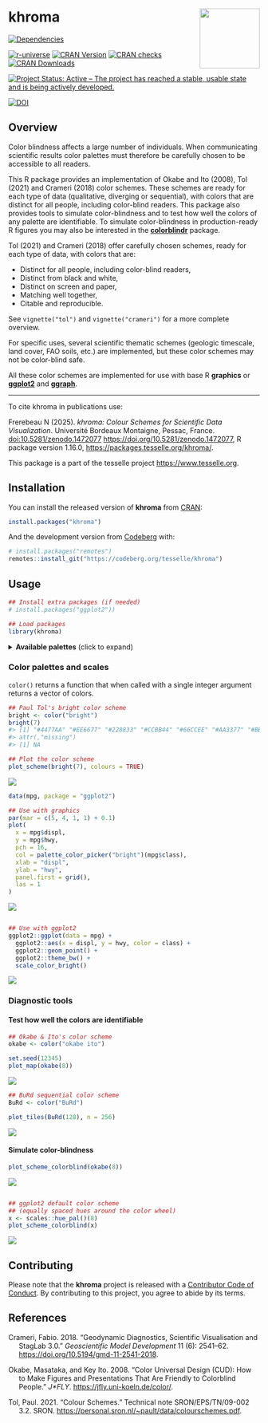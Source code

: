 
<!-- README.md is generated from README.Rmd. Please edit that file -->

# khroma <img width=120px src="man/figures/logo.png" align="right" />

<!-- badges: start -->

[![Dependencies](https://tinyverse.netlify.app/badge/khroma)](https://cran.r-project.org/package=khroma)

<a href="https://tesselle.r-universe.dev/khroma"
class="pkgdown-devel"><img
src="https://tesselle.r-universe.dev/badges/khroma"
alt="r-universe" /></a>
<a href="https://cran.r-project.org/package=khroma"
class="pkgdown-release"><img
src="https://www.r-pkg.org/badges/version/khroma"
alt="CRAN Version" /></a> <a
href="https://cran.r-project.org/web/checks/check_results_khroma.html"
class="pkgdown-release"><img
src="https://badges.cranchecks.info/worst/khroma.svg"
alt="CRAN checks" /></a>
<a href="https://cran.r-project.org/package=khroma"
class="pkgdown-release"><img
src="https://cranlogs.r-pkg.org/badges/khroma"
alt="CRAN Downloads" /></a>

[![Project Status: Active – The project has reached a stable, usable
state and is being actively
developed.](https://www.repostatus.org/badges/latest/active.svg)](https://www.repostatus.org/#active)

[![DOI](https://zenodo.org/badge/DOI/10.5281/zenodo.1472077.svg)](https://doi.org/10.5281/zenodo.1472077)
<!-- badges: end -->

## Overview

Color blindness affects a large number of individuals. When
communicating scientific results color palettes must therefore be
carefully chosen to be accessible to all readers.

This R package provides an implementation of Okabe and Ito (2008), Tol
(2021) and Crameri (2018) color schemes. These schemes are ready for
each type of data (qualitative, diverging or sequential), with colors
that are distinct for all people, including color-blind readers. This
package also provides tools to simulate color-blindness and to test how
well the colors of any palette are identifiable. To simulate
color-blindness in production-ready R figures you may also be interested
in the [**colorblindr**](https://github.com/clauswilke/colorblindr)
package.

Tol (2021) and Crameri (2018) offer carefully chosen schemes, ready for
each type of data, with colors that are:

- Distinct for all people, including color-blind readers,
- Distinct from black and white,
- Distinct on screen and paper,
- Matching well together,
- Citable and reproducible.

See `vignette("tol")` and `vignette("crameri")` for a more complete
overview.

For specific uses, several scientific thematic schemes (geologic
timescale, land cover, FAO soils, etc.) are implemented, but these color
schemes may not be color-blind safe.

All these color schemes are implemented for use with base R **graphics**
or [**ggplot2**](https://github.com/tidyverse/ggplot2) and
[**ggraph**](https://github.com/thomasp85/ggraph).

------------------------------------------------------------------------

To cite khroma in publications use:

Frerebeau N (2025). *khroma: Colour Schemes for Scientific Data
Visualization*. Université Bordeaux Montaigne, Pessac, France.
<doi:10.5281/zenodo.1472077> <https://doi.org/10.5281/zenodo.1472077>, R
package version 1.16.0, <https://packages.tesselle.org/khroma/>.

This package is a part of the tesselle project
<https://www.tesselle.org>.

## Installation

You can install the released version of **khroma** from
[CRAN](https://CRAN.R-project.org):

``` r
install.packages("khroma")
```

And the development version from [Codeberg](https://codeberg.org/) with:

``` r
# install.packages("remotes")
remotes::install_git("https://codeberg.org/tesselle/khroma")
```

## Usage

``` r
## Install extra packages (if needed)
# install.packages("ggplot2"))

## Load packages
library(khroma)
```

<details>
<summary>
<strong>Available palettes</strong> (click to expand)
</summary>

``` r
## Get a table of available palettes
info()
#>            palette        type max missing
#> 1             broc   diverging 256    <NA>
#> 2             cork   diverging 256    <NA>
#> 3              vik   diverging 256    <NA>
#> 4           lisbon   diverging 256    <NA>
#> 5           tofino   diverging 256    <NA>
#> 6           berlin   diverging 256    <NA>
#> 7             roma   diverging 256    <NA>
#> 8              bam   diverging 256    <NA>
#> 9           vanimo   diverging 256    <NA>
#> 10          oleron   diverging 256    <NA>
#> 11          bukavu   diverging 256    <NA>
#> 12             fes   diverging 256    <NA>
#> 13           devon  sequential 256    <NA>
#> 14         lajolla  sequential 256    <NA>
#> 15          bamako  sequential 256    <NA>
#> 16           davos  sequential 256    <NA>
#> 17          bilbao  sequential 256    <NA>
#> 18            nuuk  sequential 256    <NA>
#> 19            oslo  sequential 256    <NA>
#> 20           grayC  sequential 256    <NA>
#> 21          hawaii  sequential 256    <NA>
#> 22           lapaz  sequential 256    <NA>
#> 23           tokyo  sequential 256    <NA>
#> 24            buda  sequential 256    <NA>
#> 25           acton  sequential 256    <NA>
#> 26           turku  sequential 256    <NA>
#> 27           imola  sequential 256    <NA>
#> 28          batlow  sequential 256    <NA>
#> 29         batlowW  sequential 256    <NA>
#> 30         batlowK  sequential 256    <NA>
#> 31           brocO  sequential 256    <NA>
#> 32           corkO  sequential 256    <NA>
#> 33            vikO  sequential 256    <NA>
#> 34           romaO  sequential 256    <NA>
#> 35            bamO  sequential 256    <NA>
#> 36          bright qualitative   7    <NA>
#> 37    highcontrast qualitative   3    <NA>
#> 38         vibrant qualitative   7    <NA>
#> 39           muted qualitative   9 #DDDDDD
#> 40  mediumcontrast qualitative   6    <NA>
#> 41            pale qualitative   6    <NA>
#> 42            dark qualitative   6    <NA>
#> 43           light qualitative   9    <NA>
#> 44 discreterainbow qualitative  23 #777777
#> 45          sunset   diverging  11 #FFFFFF
#> 46       nightfall   diverging  17 #FFFFFF
#> 47            BuRd   diverging   9 #FFEE99
#> 48            PRGn   diverging   9 #FFEE99
#> 49          YlOrBr  sequential   9 #888888
#> 50      iridescent  sequential  23 #999999
#> 51    incandescent  sequential  11 #888888
#> 52   smoothrainbow  sequential  34 #666666
#> 53        okabeito qualitative   8    <NA>
#> 54   okabeitoblack qualitative   8    <NA>
#> 55    stratigraphy qualitative 175    <NA>
#> 56            soil qualitative  24    <NA>
#> 57            land qualitative  14    <NA>
```

</details>

### Color palettes and scales

`color()` returns a function that when called with a single integer
argument returns a vector of colors.

``` r
## Paul Tol's bright color scheme
bright <- color("bright")
bright(7)
#> [1] "#4477AA" "#EE6677" "#228833" "#CCBB44" "#66CCEE" "#AA3377" "#BBBBBB"
#> attr(,"missing")
#> [1] NA
```

``` r
## Plot the color scheme
plot_scheme(bright(7), colours = TRUE)
```

<img src="man/figures/README-usage-show-1.png" style="display: block; margin: auto;" />

``` r
data(mpg, package = "ggplot2")

## Use with graphics
par(mar = c(5, 4, 1, 1) + 0.1)
plot(
  x = mpg$displ,
  y = mpg$hwy,
  pch = 16,
  col = palette_color_picker("bright")(mpg$class),
  xlab = "displ",
  ylab = "hwy",
  panel.first = grid(),
  las = 1
)
```

<img src="man/figures/README-usage-plot-1.png" style="display: block; margin: auto;" />

``` r

## Use with ggplot2
ggplot2::ggplot(data = mpg) +
  ggplot2::aes(x = displ, y = hwy, color = class) +
  ggplot2::geom_point() +
  ggplot2::theme_bw() +
  scale_color_bright()
```

<img src="man/figures/README-usage-plot-2.png" style="display: block; margin: auto;" />

### Diagnostic tools

#### Test how well the colors are identifiable

``` r
## Okabe & Ito's color scheme
okabe <- color("okabe ito")

set.seed(12345)
plot_map(okabe(8))
```

<img src="man/figures/README-usage-map-1.png" style="display: block; margin: auto;" />

``` r
## BuRd sequential color scheme
BuRd <- color("BuRd")

plot_tiles(BuRd(128), n = 256)
```

<img src="man/figures/README-usage-tiles-1.png" style="display: block; margin: auto;" />

#### Simulate color-blindness

``` r
plot_scheme_colorblind(okabe(8))
```

<img src="man/figures/README-usage-colorblind2-1.png" style="display: block; margin: auto;" />

``` r

## ggplot2 default color scheme
## (equally spaced hues around the color wheel)
x <- scales::hue_pal()(8)
plot_scheme_colorblind(x)
```

<img src="man/figures/README-usage-colorblind2-2.png" style="display: block; margin: auto;" />

## Contributing

Please note that the **khroma** project is released with a [Contributor
Code of Conduct](https://www.tesselle.org/conduct.html). By contributing
to this project, you agree to abide by its terms.

## References

<div id="refs" class="references csl-bib-body hanging-indent"
entry-spacing="0">

<div id="ref-crameri2018" class="csl-entry">

Crameri, Fabio. 2018. “Geodynamic Diagnostics, Scientific Visualisation
and StagLab 3.0.” *Geoscientific Model Development* 11 (6): 2541–62.
<https://doi.org/10.5194/gmd-11-2541-2018>.

</div>

<div id="ref-okabe2008" class="csl-entry">

Okabe, Masataka, and Key Ito. 2008. “Color Universal Design (CUD): How
to Make Figures and Presentations That Are Friendly to Colorblind
People.” *J\*FLY*. <https://jfly.uni-koeln.de/color/>.

</div>

<div id="ref-tol2021" class="csl-entry">

Tol, Paul. 2021. “Colour Schemes.” Technical note SRON/EPS/TN/09-002
3.2. SRON. <https://personal.sron.nl/~pault/data/colourschemes.pdf>.

</div>

</div>
